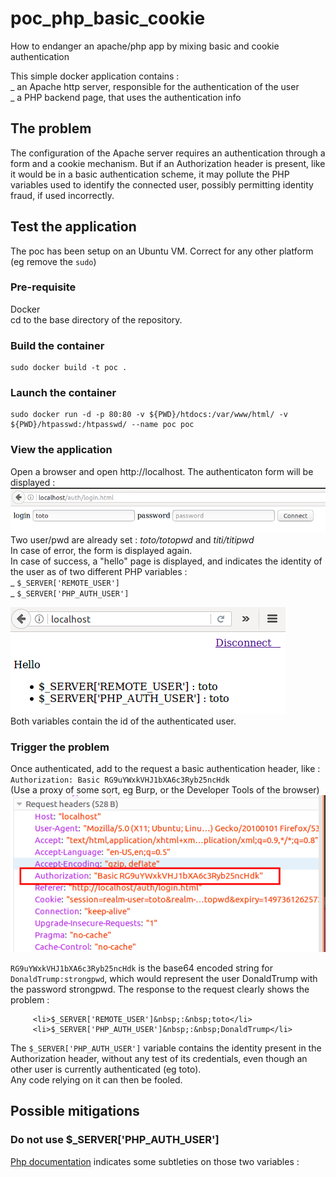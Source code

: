 # poc_php_basic_cookie
How to endanger an apache/php app by mixing basic and cookie authentication

This simple docker application contains :  
_ an Apache http server, responsible for the authentication of the user  
_ a PHP backend page, that uses the authentication info  

## The problem
The configuration of the Apache server requires an authentication through a form and a cookie mechanism. But if an Authorization header is present, like it would be in a basic authentication scheme, it may pollute the PHP variables used to identify the connected user, possibly permitting identity fraud, if used incorrectly.

## Test the application
The poc has been setup on an Ubuntu VM. Correct for any other platform (eg remove the `sudo`)

### Pre-requisite
Docker  
cd to the base directory of the repository.

### Build the container
```
sudo docker build -t poc .
```

### Launch the container
```
sudo docker run -d -p 80:80 -v ${PWD}/htdocs:/var/www/html/ -v ${PWD}/htpasswd:/htpasswd/ --name poc poc
```

### View the application
Open a browser and open http://localhost. The authenticaton form will be displayed :
![Alt text](docs/login.png?raw=true "Login page")
Two user/pwd are already set : _toto/totopwd_ and _titi/titipwd_  
In case of error, the form is displayed again.  
In case of success, a "hello" page is displayed, and indicates the identity of the user as of two different PHP variables :  
_ `$_SERVER['REMOTE_USER']`  
_ `$_SERVER['PHP_AUTH_USER']`  

![Alt text](docs/logged.png?raw=true "Authenticated page")  
Both variables contain the id of the authenticated user.

### Trigger the problem
Once authenticated, add to the request a basic authentication header, like :  
`Authorization: Basic RG9uYWxkVHJ1bXA6c3Ryb25ncHdk`  
(Use a proxy of some sort, eg Burp, or the Developer Tools of the browser)
![Alt text](docs/added_header.png?raw=true "Added header")

`RG9uYWxkVHJ1bXA6c3Ryb25ncHdk` is the base64 encoded string for `DonaldTrump:strongpwd`, which would represent the user DonaldTrump with the password strongpwd. 
The response to the request clearly shows the problem :  
```
     <li>$_SERVER['REMOTE_USER']&nbsp;:&nbsp;toto</li>
     <li>$_SERVER['PHP_AUTH_USER']&nbsp;:&nbsp;DonaldTrump</li>
```  
The `$_SERVER['PHP_AUTH_USER']` variable contains the identity present in the Authorization header, without any test of its credentials, even though an other user is currently authenticated (eg toto).  
Any code relying on it can then be fooled.

## Possible mitigations
### Do not use $_SERVER['PHP_AUTH_USER']
[Php documentation](http://php.net/manual/en/reserved.variables.server.php) indicates some subtleties on those two variables :

